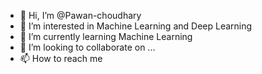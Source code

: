 - 👋 Hi, I’m @Pawan-choudhary
- 👀 I’m interested in Machine Learning and Deep Learning
- 🌱 I’m currently learning Machine Learning
- 💞️ I’m looking to collaborate on ...
- 📫 How to reach me 

<!---
Pawan-choudhary/Pawan-choudhary is a ✨ special ✨ repository because its `README.md` (this file) appears on your GitHub profile.
You can click the Preview link to take a look at your changes.
--->

